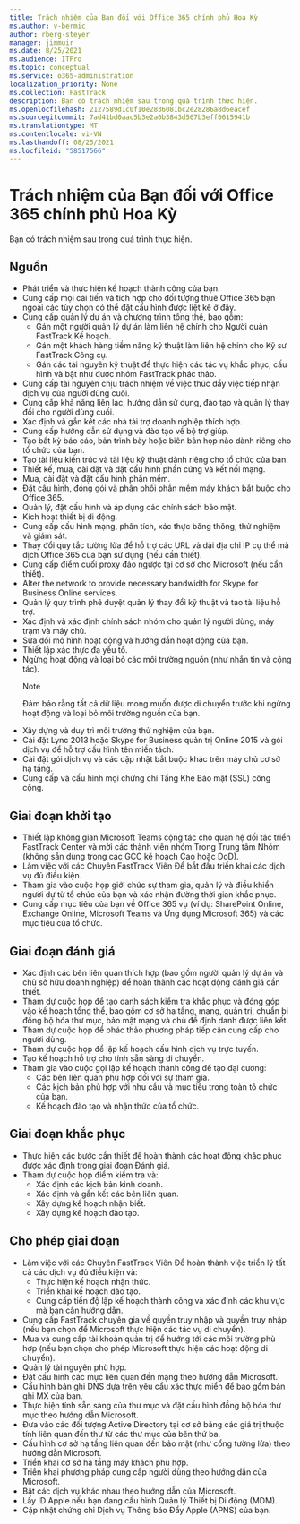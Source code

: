 ```yaml
---
title: Trách nhiệm của Bạn đối với Office 365 chính phủ Hoa Kỳ
ms.author: v-bermic
author: rberg-steyer
manager: jimmuir
ms.date: 8/25/2021
ms.audience: ITPro
ms.topic: conceptual
ms.service: o365-administration
localization_priority: None
ms.collection: FastTrack
description: Bạn có trách nhiệm sau trong quá trình thực hiện.
ms.openlocfilehash: 2127589d1c0f10e2836081bc2e28286a8d6eacef
ms.sourcegitcommit: 7ad41bd0aac5b3e2a0b3843d507b3eff0615941b
ms.translationtype: MT
ms.contentlocale: vi-VN
ms.lasthandoff: 08/25/2021
ms.locfileid: "58517566"
---
```

# <a name="your-responsibilities-for-office-365-us-government"></a>Trách nhiệm của Bạn đối với Office 365 chính phủ Hoa Kỳ

Bạn có trách nhiệm sau trong quá trình thực hiện.
  
## <a name="general"></a>Nguồn

- Phát triển và thực hiện kế hoạch thành công của bạn.   
- Cung cấp mọi cải tiến và tích hợp cho đối tượng thuê Office 365 bạn ngoài các tùy chọn có thể đặt cấu hình được liệt kê ở đây.    
- Cung cấp quản lý dự án và chương trình tổng thể, bao gồm:     
  - Gán một người quản lý dự án làm liên hệ chính cho Người quản FastTrack Kế hoạch.   
  - Gán một khách hàng tiềm năng kỹ thuật làm liên hệ chính cho Kỹ sư FastTrack Công cụ.  
  - Gán các tài nguyên kỹ thuật để thực hiện các tác vụ khắc phục, cấu hình và bật như được nhóm FastTrack phác thảo.   
- Cung cấp tài nguyên chịu trách nhiệm về việc thúc đẩy việc tiếp nhận dịch vụ của người dùng cuối.    
- Cung cấp khả năng liên lạc, hướng dẫn sử dụng, đào tạo và quản lý thay đổi cho người dùng cuối.    
- Xác định và gắn kết các nhà tài trợ doanh nghiệp thích hợp.     
- Cung cấp hướng dẫn sử dụng và đào tạo về bộ trợ giúp.     
- Tạo bất kỳ báo cáo, bản trình bày hoặc biên bản họp nào dành riêng cho tổ chức của bạn.     
- Tạo tài liệu kiến trúc và tài liệu kỹ thuật dành riêng cho tổ chức của bạn.     
- Thiết kế, mua, cài đặt và đặt cấu hình phần cứng và kết nối mạng.    
- Mua, cài đặt và đặt cấu hình phần mềm.     
- Đặt cấu hình, đóng gói và phân phối phần mềm máy khách bắt buộc cho Office 365.    
- Quản lý, đặt cấu hình và áp dụng các chính sách bảo mật.    
- Kích hoạt thiết bị di động.    
- Cung cấp cấu hình mạng, phân tích, xác thực băng thông, thử nghiệm và giám sát. 
- Thay đổi quy tắc tường lửa để hỗ trợ các URL và dải địa chỉ IP cụ thể mà dịch Office 365 của bạn sử dụng (nếu cần thiết).
- Cung cấp điểm cuối proxy đảo ngược tại cơ sở cho Microsoft (nếu cần thiết).     
- Alter the network to provide necessary bandwidth for Skype for Business Online services.   
- Quản lý quy trình phê duyệt quản lý thay đổi kỹ thuật và tạo tài liệu hỗ trợ.    
- Xác định và xác định chính sách nhóm cho quản lý người dùng, máy trạm và máy chủ.    
- Sửa đổi mô hình hoạt động và hướng dẫn hoạt động của bạn.   
- Thiết lập xác thực đa yếu tố.   
- Ngừng hoạt động và loại bỏ các môi trường nguồn (như nhắn tin và cộng tác). 
    > [!NOTE]
    > Đảm bảo rằng tất cả dữ liệu mong muốn được di chuyển trước khi ngừng hoạt động và loại bỏ môi trường nguồn của bạn.   
- Xây dựng và duy trì môi trường thử nghiệm của bạn.  
- Cài đặt Lync 2013 hoặc Skype for Business quản trị Online 2015 và gói dịch vụ để hỗ trợ cấu hình tên miền tách.    
- Cài đặt gói dịch vụ và các cập nhật bắt buộc khác trên máy chủ cơ sở hạ tầng.     
- Cung cấp và cấu hình mọi chứng chỉ Tầng Khe Bảo mật (SSL) công cộng. 
    
## <a name="initiate-phase"></a>Giai đoạn khởi tạo

- Thiết lập không gian Microsoft Teams cộng tác cho quan hệ đối tác triển FastTrack Center và mời các thành viên nhóm Trong Trung tâm Nhóm (không sẵn dùng trong các GCC kế hoạch Cao hoặc DoD).   
- Làm việc với các Chuyên FastTrack Viên Để bắt đầu triển khai các dịch vụ đủ điều kiện.    
- Tham gia vào cuộc họp giới chức sự tham gia, quản lý và điều khiển người dự từ tổ chức của bạn và xác nhận đường thời gian khắc phục.    
- Cung cấp mục tiêu của bạn về Office 365 vụ (ví dụ: SharePoint Online, Exchange Online, Microsoft Teams và Ứng dụng Microsoft 365) và các mục tiêu của tổ chức.
    
## <a name="assess-phase"></a>Giai đoạn đánh giá

- Xác định các bên liên quan thích hợp (bao gồm người quản lý dự án và chủ sở hữu doanh nghiệp) để hoàn thành các hoạt động đánh giá cần thiết.    
- Tham dự cuộc họp để tạo danh sách kiểm tra khắc phục và đóng góp vào kế hoạch tổng thể, bao gồm cơ sở hạ tầng, mạng, quản trị, chuẩn bị đồng bộ hóa thư mục, bảo mật mạng và chủ đề định danh được liên kết. 
- Tham dự cuộc họp để phác thảo phương pháp tiếp cận cung cấp cho người dùng.     
- Tham dự cuộc họp để lập kế hoạch cấu hình dịch vụ trực tuyến.    
- Tạo kế hoạch hỗ trợ cho tính sẵn sàng di chuyển.    
- Tham gia vào cuộc gọi lập kế hoạch thành công để tạo đại cương:   
  - Các bên liên quan phù hợp đối với sự tham gia.   
  - Các kịch bản phù hợp với nhu cầu và mục tiêu trong toàn tổ chức của bạn.   
  - Kế hoạch đào tạo và nhận thức của tổ chức.
    
## <a name="remediate-phase"></a>Giai đoạn khắc phục

- Thực hiện các bước cần thiết để hoàn thành các hoạt động khắc phục được xác định trong giai đoạn Đánh giá.  
- Tham dự cuộc họp điểm kiểm tra và:   
  - Xác định các kịch bản kinh doanh.  
  - Xác định và gắn kết các bên liên quan.  
  - Xây dựng kế hoạch nhận biết. 
  - Xây dựng kế hoạch đào tạo.
    
## <a name="enable-phase"></a>Cho phép giai đoạn

- Làm việc với các Chuyên FastTrack Viên Để hoàn thành việc triển lý tất cả các dịch vụ đủ điều kiện và:  
  - Thực hiện kế hoạch nhận thức.   
  - Triển khai kế hoạch đào tạo.   
  - Cung cấp tiến độ lập kế hoạch thành công và xác định các khu vực mà bạn cần hướng dẫn.  
- Cung cấp FastTrack chuyên gia về quyền truy nhập và quyền truy nhập (nếu bạn chọn để Microsoft thực hiện các tác vụ di chuyển).   
- Mua và cung cấp tài khoản quản trị để hướng tới các môi trường phù hợp (nếu bạn chọn cho phép Microsoft thực hiện các hoạt động di chuyển).    
- Quản lý tài nguyên phù hợp.     
- Đặt cấu hình các mục liên quan đến mạng theo hướng dẫn Microsoft.    
- Cấu hình bản ghi DNS dựa trên yêu cầu xác thực miền để bao gồm bản ghi MX của bạn.    
- Thực hiện tính sẵn sàng của thư mục và đặt cấu hình đồng bộ hóa thư mục theo hướng dẫn Microsoft.   
- Đưa vào các đối tượng Active Directory tại cơ sở bằng các giá trị thuộc tính liên quan đến thư từ các thư mục của bên thứ ba.    
- Cấu hình cơ sở hạ tầng liên quan đến bảo mật (như cổng tường lửa) theo hướng dẫn Microsoft.    
- Triển khai cơ sở hạ tầng máy khách phù hợp.   
- Triển khai phương pháp cung cấp người dùng theo hướng dẫn của Microsoft.    
- Bật các dịch vụ khác nhau theo hướng dẫn của Microsoft.    
- Lấy ID Apple nếu bạn đang cấu hình Quản lý Thiết bị Di động (MDM).   
- Cập nhật chứng chỉ Dịch vụ Thông báo Đẩy Apple (APNS) của bạn.
  
